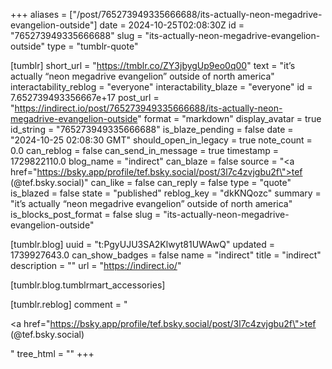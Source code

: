+++
aliases = ["/post/765273949335666688/its-actually-neon-megadrive-evangelion-outside"]
date = 2024-10-25T02:08:30Z
id = "765273949335666688"
slug = "its-actually-neon-megadrive-evangelion-outside"
type = "tumblr-quote"

[tumblr]
short_url = "https://tmblr.co/ZY3jbygUp9eo0q00"
text = "it&rsquo;s actually &ldquo;neon megadrive evangelion&rdquo; outside of north america"
interactability_reblog = "everyone"
interactability_blaze = "everyone"
id = 7.652739493356667e+17
post_url = "https://indirect.io/post/765273949335666688/its-actually-neon-megadrive-evangelion-outside"
format = "markdown"
display_avatar = true
id_string = "765273949335666688"
is_blaze_pending = false
date = "2024-10-25 02:08:30 GMT"
should_open_in_legacy = true
note_count = 0.0
can_reblog = false
can_send_in_message = true
timestamp = 1729822110.0
blog_name = "indirect"
can_blaze = false
source = "<a href=\"https://bsky.app/profile/tef.bsky.social/post/3l7c4zvjgbu2f\">tef (@tef.bsky.social)</a>"
can_like = false
can_reply = false
type = "quote"
is_blazed = false
state = "published"
reblog_key = "dkKNQozc"
summary = "it’s actually “neon megadrive evangelion” outside of north america"
is_blocks_post_format = false
slug = "its-actually-neon-megadrive-evangelion-outside"

[tumblr.blog]
uuid = "t:PgyUJU3SA2Klwyt81UWAwQ"
updated = 1739927643.0
can_show_badges = false
name = "indirect"
title = "indirect"
description = ""
url = "https://indirect.io/"

[tumblr.blog.tumblrmart_accessories]

[tumblr.reblog]
comment = "<p><a href=\"https://bsky.app/profile/tef.bsky.social/post/3l7c4zvjgbu2f\">tef (@tef.bsky.social)</a></p>"
tree_html = ""
+++
